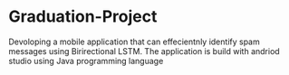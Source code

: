 # Graduation-Project
Devoloping a mobile application that can effecientnly identify spam messages using Birirectional LSTM. The application is build with andriod studio using Java programming language
